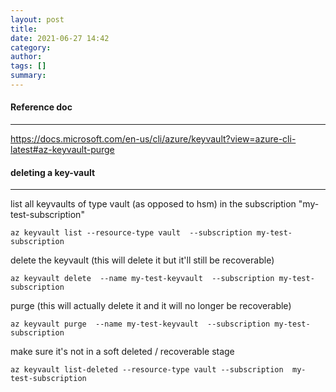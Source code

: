 ```yaml
---
layout: post
title: 
date: 2021-06-27 14:42
category: 
author: 
tags: []
summary: 
---
```


#### Reference doc
---
<https://docs.microsoft.com/en-us/cli/azure/keyvault?view=azure-cli-latest#az-keyvault-purge>

#### deleting a key-vault 
---


list all keyvaults of type vault (as opposed to hsm) in the subscription "my-test-subscription"
```
az keyvault list --resource-type vault  --subscription my-test-subscription
```


delete the keyvault (this will delete it but it'll still be recoverable)
```
az keyvault delete  --name my-test-keyvault  --subscription my-test-subscription
```


purge (this will actually delete it and it will no longer be recoverable)
```
az keyvault purge  --name my-test-keyvault  --subscription my-test-subscription
```


make sure it's not in a soft deleted / recoverable stage 
```
az keyvault list-deleted --resource-type vault --subscription  my-test-subscription
```


